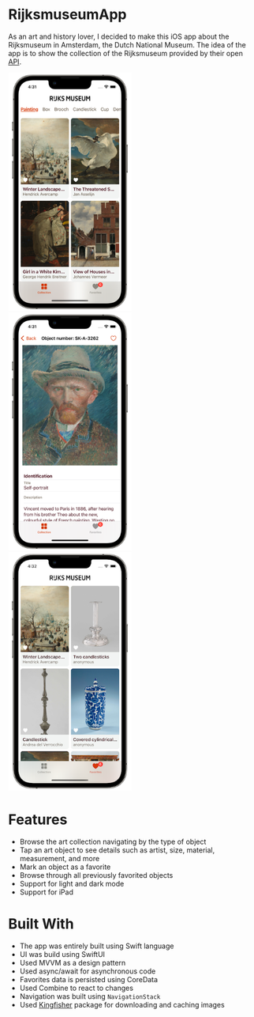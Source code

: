 # RijksmuseumApp

As an art and history lover, I decided to make this iOS app about the Rijksmuseum in Amsterdam, the Dutch National Museum. The idea of the app is to show the collection of the Rijksmuseum provided by their open [API](https://data.rijksmuseum.nl/object-metadata/api/).

<img src="screenshots/screenshot1.png" alt="RijksmuseumApp app screenshot 1" width="250">&nbsp;&nbsp;
<img src="screenshots/screenshot2.png" alt="RijksmuseumApp app screenshot 2" width="250">&nbsp;&nbsp;
<img src="screenshots/screenshot3.png" alt="RijksmuseumApp app screenshot 3" width="250">

# Features

- Browse the art collection navigating by the type of object
- Tap an art object to see details such as artist, size, material, measurement, and more
- Mark an object as a favorite
- Browse through all previously favorited objects
- Support for light and dark mode
- Support for iPad

# Built With

- The app was entirely built using Swift language
- UI was build using SwiftUI
- Used MVVM as a design pattern
- Used async/await for asynchronous code
- Favorites data is persisted using CoreData
- Used Combine to react to changes
- Navigation was built using `NavigationStack`
- Used [Kingfisher](https://github.com/onevcat/Kingfisher) package for downloading and caching images
